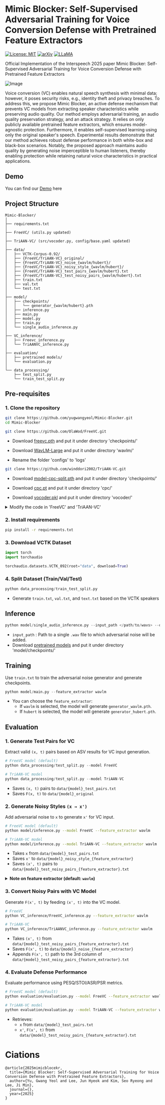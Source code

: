 # Mimic Blocker: Self-Supervised Adversarial Training for Voice Conversion Defense with Pretrained Feature Extractors

[![License: MIT](https://img.shields.io/badge/License-MIT-g.svg?style=flat-square)](https://opensource.org/licenses/MIT)
[![arXiv](https://img.shields.io/badge/arXiv-1234.1234-b31b1b.svg?style=flat-square)]()
[![LLaMA](https://img.shields.io/badge/Project_Page-MimicBlocekr-FFB000.svg?style=flat-square)]()

Official Implementation of the Interspeech 2025 paper Mimic Blocker: Self-Supervised Adversarial Training for Voice Conversion Defense with Pretrained Feature Extractors

![Image](https://github.com/user-attachments/assets/3529efb5-0c14-4447-9dc4-a696156eee48)

Voice conversion (VC) enables natural speech synthesis with minimal data; however, it poses security risks, e.g., identity theft and privacy breaches. To address this, we propose Mimic Blocker, an active defense mechanism that prevents VC models from extracting speaker characteristics while preserving audio quality. Our method employs adversarial training, an audio quality preservation strategy, and an attack strategy. It relies on only publicly available pretrained feature extractors, which ensures model-agnostic protection. Furthermore, it enables self-supervised learning using only the original speaker's speech. Experimental results demonstrate that our method achieves robust defense performance in both white-box and black-box scenarios. Notably, the proposed approach maintains audio quality by generating noise imperceptible to human listeners, thereby enabling protection while retaining natural voice characteristics in practical applications.

## Demo

You can find our [Demo]() here

## Project Structure

```
Mimic-Blocker/
│
├── requirements.txt
│
├── FreeVC/ (utils.py updated)                
│
├── TriAAN-VC/ (src/vocoder.py, config/base.yaml updated)
│
├── data/
│   ├── VCTK-Corpus-0.92/                     
│   ├── {FreeVC/TriAAN-VC}_original/          
│   ├── {FreeVC/TriAAN-VC}_noise_{wavlm/hubert}/ 
│   ├── {FreeVC/TriAAN-VC}_noisy_style_{wavlm/hubert}/ 
│   ├── {FreeVC/TriAAN-VC}_test_pairs_{wavlm/hubert}.txt 
│   ├── {FreeVC/TriAAN-VC}_test_noisy_pairs_{wavlm/hubert}.txt 
│   ├── train.txt                             
│   ├── val.txt                                
│   └── test.txt                               
│
├── model/
│   ├── checkpoints/                          
│   │   └── generator_{wavlm/hubert}.pth
│   ├── inference.py                          
│   ├── main.py                               
│   ├── model.py                              
│   ├── train.py                              
│   └── single_audio_inference.py             
│
├── VC_inference/
│   ├── Freevc_inference.py                   
│   └── TriAANVC_inference.py                 
│
├── evaluation/  
│   ├── pretrained models/                    
│   └── evaluation.py                         
│
└── data_processing/ 
    ├── test_split.py                         
    └── train_test_split.py                   
```

## Pre-requisites
### 1. Clone the repository
```bash
git clone https://github.com/yugwangyeol/Mimic-Blocker.git
cd Mimic-Blocker
```
```bash
git clone https://github.com/OlaWod/FreeVC.git
```
- Download [freevc.pth](https://onedrive.live.com/?redeem=aHR0cHM6Ly8xZHJ2Lm1zL3UvcyFBbnZ1a1ZubFEzWlR4MXJqck9aMmFiQ3d1QkFoP2U9VWxoUlI1&id=537643E55991EE7B%219178&cid=537643E55991EE7B) and put it under directory 'checkpoints/'

- Download [WavLM-Large](https://github.com/microsoft/unilm/tree/master/wavlm) and put it under directory 'wavlm/'

- Rename the folder 'configs' to 'logs'
```bash
git clone https://github.com/winddori2002/TriAAN-VC.git
```
- Download [model-cpc-split.pth](https://github.com/winddori2002/TriAAN-VC/releases/tag/v1.0) and put it under directory 'checkpoints/'

- Download [cpc.pt](https://github.com/winddori2002/TriAAN-VC/releases/tag/v1.0) and put it under directory 'cpc/'

- Download [vocoder.pkl](https://github.com/winddori2002/TriAAN-VC/releases/tag/v1.0) and put it under directory 'vocoder/'

<details>
  <summary>Modify the code in 'FreeVC' and 'TriAAN-VC'</summary>
  <div markdown="1">
    <ul>
      <li><code>FreeVC/utils.py</code></li>
    </ul>

<pre><code class="language-python">
# Original code (line 24)
checkpoint = torch.load('wavlm/WavLM-Large.pt')

# Modified
checkpoint = torch.load('FreeVC/wavlm/WavLM-Large.pt')
</code></pre>

<ul>
      <li><code>TriAAN-VC/src/vocoder.py</code></li>
    </ul>

<pre><code class="language-python">
# Original code (line 20)
checkpoint = './vocoder/vocoder.pkl'

# Modified
checkpoint = 'TriAAN-VC/vocoder/vocoder.pkl'
</code></pre>

<ul>
      <li><code>TriAAN-VC/config/base.yaml</code></li>
    </ul>

<pre><code class="language-python">
# Original code (line 1~8)
data_path:       ./base_data
wav_path:        ./vctk/wav48_silence_trimmed
txt_path:        ./vctk/txt
spk_info_path:   ./vctk/speaker-info.txt
converted_path: 
vocoder_path:    ./vocoder
cpc_path:        ./cpc
n_uttr:

# Modified
data_path:       TriAAN-VC/base_data
wav_path:        TriAAN-VC/vctk/wav48_silence_trimmed
txt_path:        TriAAN-VC/vctk/txt
spk_info_path:   TriAAN-VC/vctk/speaker-info.txt
converted_path: 
vocoder_path:    TriAAN-VC/vocoder
cpc_path:        TriAAN-VC/cpc
n_uttr:
</code></pre>

  </div>
</details>


### 2. Install requirements
```bash
pip install -r requirements.txt
```

### 3. Download VCTK Dataset
``` python
import torch
import torchaudio

torchaudio.datasets.VCTK_092(root="data", download=True)
```

### 4. Split Dataset (Train/Val/Test)
```python
python data_processing/train_test_split.py
```
- Generate `train.txt`, `val.txt`, and `text.txt` based on the VCTK speakers

## Inference
```python
python model/single_audio_inference.py --input_path </path/to/wavs> --output_path </path/to/outputdir> --model_path </path/to/pretrained_model>
```

- `input_path` :  Path to a single `.wav` file to which adversarial noise will be added.
- Download [pretrained models](https://drive.google.com/drive/folders/1diE18-47wxZdk1B48KS4zJSF1sP8ogYG?usp=sharing) and put it under directory 'model/checkpoints/'

## Training

Use `train.txt` to train the adversarial noise generator and generate checkpoints.
```python
python model/main.py --feature_extractor wavlm
```
- You can choose the `feature_extractor`:
  - If `wavlm` is selected, the model will generate `generator_wavlm.pth`.
  - If `hubert` is selected, the model will generate `generator_hubert.pth`.
  
## Evaluation
### 1. Generate Test Pairs for VC

Extract valid `(x, t)` pairs based on ASV results for VC input generation.
```python
# FreeVC model (default)
python data_processing/test_split.py --model FreeVC

# TriAAN-VC model
python data_processing/test_split.py --model TriAAN-VC
```
- Saves `(x, t)` pairs to `data/{model}_test_pairs.txt`
- Saves `F(x, t)` to `data/{model}_original`

### 2. Generate Noisy Styles `(x → x')`

Add adversarial noise to `x` to generate `x'` for VC input.

```bash
# FreeVC model (default)
python model/inference.py --model FreeVC --feature_extractor wavlm

# TriAAN-VC model
python model/inference.py --model TriAAN-VC --feature_extractor wavlm
```

- Takes `x` from `data/{model}_test_pairs.txt`
- Saves `x'` to `data/{model}_noisy_style_{feature_extractor}`
- Saves `(x', t)` pairs to `data/{model}_test_noisy_pairs_{feature_extractor}.txt`

<details>
  <summary><strong>Note on feature extractor (default: <code>wavlm</code>)</strong></summary>

- **FreeVC:**
  - `wavlm`: White-box scenario  
  - `hubert`: Black-box scenario  
- **TriAAN-VC:** Always Black-box (both `wavlm` and `hubert`)

</details>


### 3. Convert Noisy Pairs with VC Model

Generate `F(x', t)` by feeding `(x', t)` into the VC model.

```bash
# FreeVC
python VC_inference/FreeVC_inference.py --feature_extractor wavlm

# TriAAN-VC
python VC_inference/TriAANVC_inference.py --feature_extractor wavlm
```

- Takes `(x', t)` from `data/{model}_test_noisy_pairs_{feature_extractor}.txt`
- Saves `F(x', t)` to `data/{model}_noise_{feature_extractor}`
- Appends `F(x', t)` path to the 3rd column of `data/{model}_test_noisy_pairs_{feature_extractor}.txt`

### 4. Evaluate Defense Performance

Evaluate performance using PESQ/STOI/ASR/PSR metrics.

```bash
# FreeVC model (default)
python evaluation/evaluation.py --model FreeVC --feature_extractor wavlm

# TriAAN-VC model
python evaluation/evaluation.py --model TriAAN-VC --feature_extractor wavlm
```

- Retrieves:
  - `x` from `data/{model}_test_pairs.txt`
  - `x'`, `F(x', t)` from `data/{model}_test_noisy_pairs_{feature_extractor}.txt`

# Ciations

```
@article{2025mimicblocekr,
  title={Mimic Blocker: Self-Supervised Adversarial Training for Voice Conversion Defense with Pretrained Feature Extractors},
  author={Yu, Gwang Yeol and Lee, Jun Hyeok and Kim, Seo Ryeong and Lee, Ji Min},
  journal={},
  year={2025}
}
```